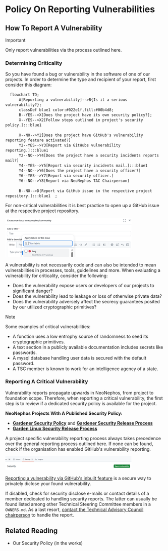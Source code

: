 # Policy On Reporting Vulnerabilities

## How To Report A Vulnerability

> [!IMPORTANT]  
> Only report vulnerabilities via the process outlined here.

### Determining Criticality

So you have found a bug or vulnerability in the software of one of our projects. In order to determine the type and recipient of your report, first consider this diagram:

```mermaid
  flowchart TD;
      A[Reporting a vulnerability]-->B{Is it a serious vulnerability?};
      classDef blue1 color:#022e1f,fill:#00b4d8;
      B--YES-->X[Does the project have its own security policy?];
      X--YES-->X2[Follow steps outlined in project's security policy.]:::blue1
      
      X--NO-->Y2[Does the project have GitHub's vulnerability reporting feature activated?]
      Y2--YES-->Y3[Report via GitHubs vulnerability reporting.]:::blue1
      Y2--NO-->Y4[Does the project have a security incidents reports mail?]
      Y4--YES-->Y5[Report via security incidents mail.]:::blue1
      Y4--NO-->Y6[Does the project have a security officer?]
      Y6--YES-->Y7[Report via security officer.]
      Y6--NO-->Y8[Report via NeoNephos TAC Chairperson]

      B--NO-->D[Report via GitHub issue in the respective project repository.]:::blue1  ;
```

For non-critical vulnerabilities it is best practice to open up a GitHub issue at the respective project repository.

<img src="assets/security_policy_open_github_issue.png" alt="Reporting a noncritical vulnerability or bug via GitHub issues." width="400"/>

A vulnerability is not necessarily code and can also be intended to mean vulnerabilities in processes, tools, guidelines and more. 
When evaluating a vulnerability for criticality, consider the following:

* Does the vulnerability expose users or developers of our projects to significant danger?
* Does the vulnerability lead to leakage or loss of otherwise private data?
* Does the vulnerability adversely affect the secrecy guarantees posited by our utilized cryptographic primitives?

> [!NOTE]  
> Some examples of critical vulnerabilities:
> * A function uses a low entrophy source of randomness to seed its cryptographic primitives.
> * A text section in a publicly available documentation includes secrets like passwords.
> * A mysql database handling user data is secured with the default password.
> * A TSC member is known to work for an intelligence agency of a state.

### Reporting A Critical Vulnerability

Vulnerability reports propagate upwards in NeoNephos, from project to foundation scope. Therefore, when reporting a critical vulnerability, the first step is to review if a dedicated security policy is available for the project. 

**NeoNephos Projects With A Published Security Policy:**

* **[Gardener Security Policy](https://gardener.cloud/docs/security-and-compliance/)** and **[Gardener Security Release Process](https://github.com/gardener/gardener/security)**
* **[Garden Linux Security Release Process](https://github.com/gardenlinux/gardenlinux/security)**

A project specific vulnerability reporting process always takes precedence over the general reporting process outlined here. If none can be found, check if the organisation has enabled GitHub's vulnerability reporting.

<img src="assets/security_policy_github_vulnerability_report.png" alt="GitHub's vulnerability reporting feature." width="400"/>

[Reporting a vulnerability via GitHub's inbuilt feature](https://docs.github.com/en/code-security/security-advisories/guidance-on-reporting-and-writing-information-about-vulnerabilities/privately-reporting-a-security-vulnerability) is a secure way to privately diclose your found vulnerability.

If disabled, check for security disclose e-mails or contact details of a member dedicated to handling security reports. The latter can usually be found listed among other Technical Steering Committee members in a ```OWNERS.md```.
As a last resort, [contact the Technical Advisory Council chairperson](https://neonephos.org/technical_advisory_council) to handle the report.

## Related Reading

* Our Security Policy (in the works)
